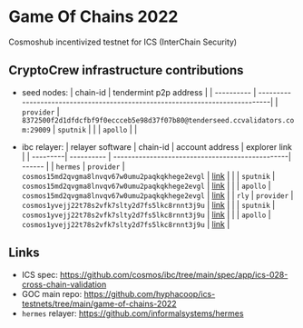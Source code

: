 # Game Of Chains 2022
Cosmoshub incentivized testnet for ICS (InterChain Security)

## CryptoCrew infrastructure contributions
- seed nodes:
| chain-id | tendermint p2p address |
| ---------- | -----------------------------------------------------------------------------|
| `provider` | `8372500f2d1dfdcfbf9f0eccceb5e98d37f07b80@tenderseed.ccvalidators.com:29009`
| `sputnik`  | |
| `apollo`   | |

- ibc relayer:
| relayer software | chain-id | account address | explorer link |
| ---------| ---------- | ------------------------------------------------| ------ |
| `hermes` | `provider` | `cosmos15md2qvgma8lnvqv67w0umu2paqkqkhege2evgl` | [link](https://testnet.ping.pub/provider/account/cosmos15md2qvgma8lnvqv67w0umu2paqkqkhege2evgl) |
|          | `sputnik`  | `cosmos15md2qvgma8lnvqv67w0umu2paqkqkhege2evgl` | [link](https://testnet.ping.pub/sputnik/account/cosmos15md2qvgma8lnvqv67w0umu2paqkqkhege2evgl) |
|          | `apollo`   | `cosmos15md2qvgma8lnvqv67w0umu2paqkqkhege2evgl` | [link](https://testnet.ping.pub/apollo/account/cosmos15md2qvgma8lnvqv67w0umu2paqkqkhege2evgl) |
| `rly`    | `provider` | `cosmos1yvejj22t78s2vfk7slty2d7fs5lkc8rnnt3j9u` | [link](https://testnet.ping.pub/provider/account/cosmos1yvejj22t78s2vfk7slty2d7fs5lkc8rnnt3j9u) |
|          | `sputnik`  | `cosmos1yvejj22t78s2vfk7slty2d7fs5lkc8rnnt3j9u` | [link](https://testnet.ping.pub/sputnik/account/cosmos1yvejj22t78s2vfk7slty2d7fs5lkc8rnnt3j9u) |
|          | `apollo`   | `cosmos1yvejj22t78s2vfk7slty2d7fs5lkc8rnnt3j9u` | [link](https://testnet.ping.pub/apollo/account/cosmos1yvejj22t78s2vfk7slty2d7fs5lkc8rnnt3j9u) |

## Links
- ICS spec: https://github.com/cosmos/ibc/tree/main/spec/app/ics-028-cross-chain-validation
- GOC main repo: https://github.com/hyphacoop/ics-testnets/tree/main/game-of-chains-2022
- `hermes` relayer: https://github.com/informalsystems/hermes